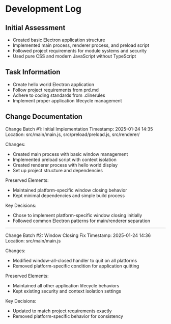 # Development Log

## Initial Assessment

- Created basic Electron application structure
- Implemented main process, renderer process, and preload script
- Followed project requirements for module systems and security
- Used pure CSS and modern JavaScript without TypeScript

## Task Information

- Create hello world Electron application
- Follow project requirements from prd.md
- Adhere to coding standards from .clinerules
- Implement proper application lifecycle management

## Change Documentation

Change Batch #1: Initial Implementation
Timestamp: 2025-01-24 14:35
Location: src/main/main.js, src/preload/preload.js, src/renderer/

Changes:

- Created main process with basic window management
- Implemented preload script with context isolation
- Created renderer process with hello world display
- Set up project structure and dependencies

Preserved Elements:

- Maintained platform-specific window closing behavior
- Kept minimal dependencies and simple build process

Key Decisions:

- Chose to implement platform-specific window closing initially
- Followed common Electron patterns for main/renderer separation

---

Change Batch #2: Window Closing Fix
Timestamp: 2025-01-24 14:36
Location: src/main/main.js

Changes:

- Modified window-all-closed handler to quit on all platforms
- Removed platform-specific condition for application quitting

Preserved Elements:

- Maintained all other application lifecycle behaviors
- Kept existing security and context isolation settings

Key Decisions:

- Updated to match project requirements exactly
- Removed platform-specific behavior for consistency
